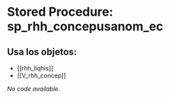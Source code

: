 # Stored Procedure: sp_rhh_concepusanom_ec

## Usa los objetos:
- [[rhh_liqhis]]
- [[V_rhh_concep]]

*No code available.*
